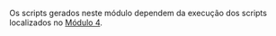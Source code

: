 Os scripts gerados neste módulo dependem da execução dos scripts localizados no [Módulo 4](https://github.com/SBD1/Grupo12_Bruvic/tree/main/Modulo%204%20-%20SQL/src/scripts/).
